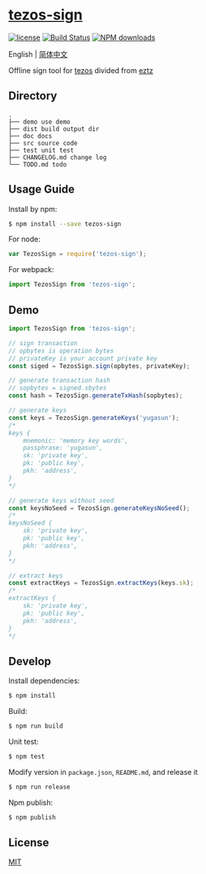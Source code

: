 # [tezos-sign](https://github.com/yugasun/tezos-sign)

[![license](https://img.shields.io/badge/license-MIT-blue.svg)](https://github.com/yugasun/tezos-sign/blob/master/LICENSE)
[![Build Status](https://travis-ci.org/yugasun/tezos-sign.svg?branch=master)](https://travis-ci.org/yugasun/tezos-sign)
[![NPM downloads](http://img.shields.io/npm/dm/tezos-sign.svg?style=flat-square)](http://www.npmtrends.com/tezos-sign)

English | [简体中文](./README.zh-CN.md)

Offline sign tool for [tezos](https://tezos.com/) divided from [eztz](https://github.com/TezTech/eztz)

## Directory

```
.
├── demo use demo
├── dist build output dir
├── doc docs
├── src source code
├── test unit test
├── CHANGELOG.md change log
└── TODO.md todo
```

## Usage Guide

Install by npm:

```bash
$ npm install --save tezos-sign
```

For node:

```js
var TezosSign = require('tezos-sign');
```

For webpack:

```js
import TezosSign from 'tezos-sign';
```

## Demo

```js
import TezosSign from 'tezos-sign';

// sign transaction
// opbytes is operation bytes
// privateKey is your account private key
const siged = TezosSign.sign(opbytes, privateKey);

// generate transaction hash
// sopbytes = signed.sbytes
const hash = TezosSign.generateTxHash(sopbytes);

// generate keys
const keys = TezosSign.generateKeys('yugasun');
/*
keys {
    mnemonic: 'memory key words',
    passphrase: 'yugasun',
    sk: 'private key',
    pk: 'public key',
    pkh: 'address',
}
*/

// generate keys without seed
const keysNoSeed = TezosSign.generateKeysNoSeed();
/*
keysNoSeed {
    sk: 'private key',
    pk: 'public key',
    pkh: 'address',
}
*/

// extract keys
const extractKeys = TezosSign.extractKeys(keys.sk);
/*
extractKeys {
    sk: 'private key',
    pk: 'public key',
    pkh: 'address',
}
*/

```

## Develop

Install dependencies:

```bash
$ npm install
```

Build:

```bash
$ npm run build
```

Unit test:

```bash
$ npm test
```

Modify version in `package.json`, `README.md`, and release it

```bash
$ npm run release
```

Npm publish:

```bash
$ npm publish
```

## License

[MIT](./LICENSE)